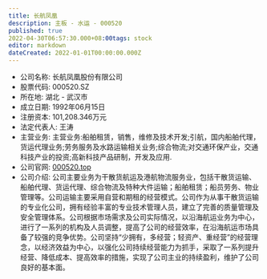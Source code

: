 ```yaml
---
title: 长航凤凰
description: 主板 - 水运 - 000520
published: true
2022-04-30T06:57:30.000+08:00tags: stock
editor: markdown
dateCreated: 2022-01-01T00:00:00.000Z
---
```


- 公司名称: 长航凤凰股份有限公司
- 股票代码: 000520.SZ
- 所在地: 湖北 - 武汉市
- 成立日期: 1992年06月15日
- 注册资本: 101,208.346万元
- 法定代表人: 王涛
- 主营业务: 主营业务:船舶租赁，销售，维修及技术开发;引航，国内船舶代理，货运代理业务;劳务服务及水路运输相关业务;综合物流;对交通环保产业，交通科技产业的投资;高新科技产品研制，开发及应用.
- 公司官网: [000520.top](000520.top)
- 公司介绍: 公司主要业务为干散货航运及港航物流服务业，包括干散货运输、船舶代理、货运代理、综合物流及特种大件运输；船舶租赁；船员劳务、物业管理等。公司运输主要采用自营和期租的经营模式。公司作为从事干散货运输的专业化公司，拥有经验丰富的专业技术管理人员，建立了完善的质量管理及安全管理体系。公司根据市场需求及公司实际情况，以沿海航运业务为中心，进行了一系列的机构及人员调整，提高了公司的经营效率，在沿海航运市场具备了较强的竞争优势。公司坚持“少拥有，多经营；轻资产、重经营”的经营理念，以经济效益为中心，以强化公司持续经营能力为抓手，采取了一系列提升经营、降低成本、提高效率的措施，实现了公司主业的持续盈利，维护了公司良好的基本面。


